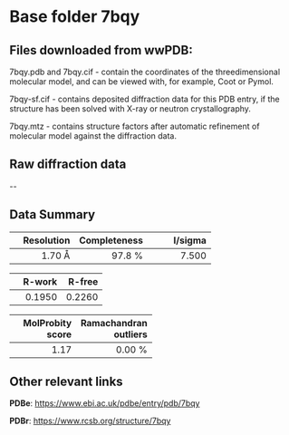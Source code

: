 # Base folder 7bqy

## Files downloaded from wwPDB:

7bqy.pdb and 7bqy.cif - contain the coordinates of the threedimensional molecular model, and can be viewed with, for example, Coot or Pymol.

7bqy-sf.cif - contains deposited diffraction data for this PDB entry, if the structure has been solved with X-ray or neutron crystallography.

7bqy.mtz - contains structure factors after automatic refinement of molecular model against the diffraction data.

## Raw diffraction data

--<br> 

## Data Summary
|   | Resolution | Completeness| I/sigma |
|---|-------------:|----------------:|--------------:|
|   |1.70 Å|97.8  %|<img width=50/>7.500|

|   | **R-work**| **R-free**   
|---|-------------:|----------------:|           
||0.1950|0.2260|

|   |**MolProbity<br>score**| **Ramachandran<br>outliers** 
|---|-------------:|----------------:|
||1.17|0.00 %|

## Other relevant links 
**PDBe**:  https://www.ebi.ac.uk/pdbe/entry/pdb/7bqy
 
**PDBr**: https://www.rcsb.org/structure/7bqy 

